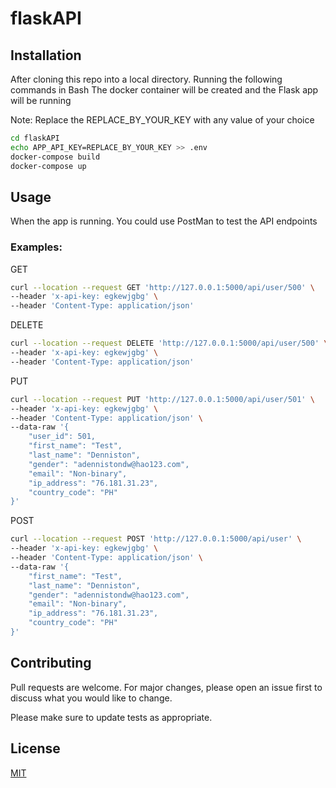 # flaskAPI


## Installation

After cloning this repo into a local directory. Running the following commands in Bash 
The docker container will be created and the Flask app will be running

Note: Replace the REPLACE_BY_YOUR_KEY with any value of your choice 

```bash
cd flaskAPI
echo APP_API_KEY=REPLACE_BY_YOUR_KEY >> .env
docker-compose build
docker-compose up
```
## Usage

When the app is running. 
You could use PostMan to test the API endpoints

### Examples: 

GET 
```bash
curl --location --request GET 'http://127.0.0.1:5000/api/user/500' \
--header 'x-api-key: egkewjgbg' \
--header 'Content-Type: application/json'
```

DELETE 
```bash
curl --location --request DELETE 'http://127.0.0.1:5000/api/user/500' \
--header 'x-api-key: egkewjgbg' \
--header 'Content-Type: application/json' 
```

PUT 
```bash
curl --location --request PUT 'http://127.0.0.1:5000/api/user/501' \
--header 'x-api-key: egkewjgbg' \
--header 'Content-Type: application/json' \
--data-raw '{
    "user_id": 501,
    "first_name": "Test",
    "last_name": "Denniston",
    "gender": "adennistondw@hao123.com",
    "email": "Non-binary",
    "ip_address": "76.181.31.23",
    "country_code": "PH"
}'
```

POST 
```bash
curl --location --request POST 'http://127.0.0.1:5000/api/user' \
--header 'x-api-key: egkewjgbg' \
--header 'Content-Type: application/json' \
--data-raw '{
    "first_name": "Test",
    "last_name": "Denniston",
    "gender": "adennistondw@hao123.com",
    "email": "Non-binary",
    "ip_address": "76.181.31.23",
    "country_code": "PH"
}'
```







## Contributing
Pull requests are welcome. For major changes, please open an issue first to discuss what you would like to change.

Please make sure to update tests as appropriate.

## License
[MIT](https://choosealicense.com/licenses/mit/)